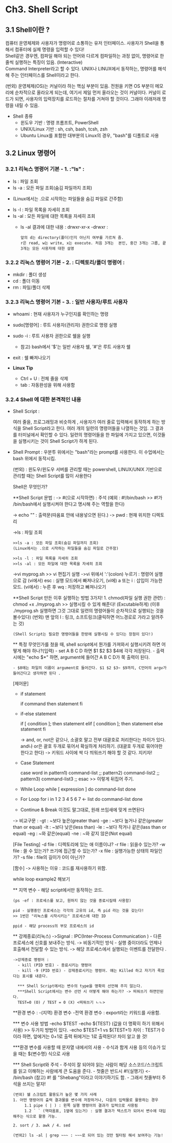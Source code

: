 
# Ch3. Shell Script 


## 3.1 Shell이란 ?  

컴퓨터 운영체제와 사용자가 명령어로 소통하는 유저 인터페이스.  사용자가 Shell을 통해서 컴퓨터에 실제 명령을 입력할 수 있다!<br>
Shell같은 경우엔, 컴파일 해야 되는 언어와 다르게 컴파일하는 과정 없이, 명령어로 한줄씩 실행하는 특징이 있음. (Interactive)<br>
Command Interpreter라고 할 수 있다. UNIX나 LINUX에서 동작하는, 명령어를 해석해 주는 인터페이스를 Shell이라고 한다. 


   (번외) 운영체제(OS)는 커널이라 하는 핵심 부분이 있음. 전원을 키면 OS 부분이 메모리에 순차적으로 올라오게 되는데, 
   여기서 제일 먼저 올라오는 것이 커널이다. 커널이 로드가 되면, 사용자의 입력장치를 로드하는 절차를 거쳐야 할 것이다. 
   그래야 이래저래 명령을 내릴 수 있음.

+ Shell 종류 
  - 윈도우 기반 : 명령 프롬프트, PowerShell
  - UNIX/Linux 기반 : sh, csh, bash, tcsh, zsh
  - Ubuntu Linux를 포함한 대부분의 Linux의 경우, "bash"를 디폴트로 사용


## 3.2 Linux 명령어

### 3.2.1 리눅스 명령어 기본 - 1. :"ls" : 
+ ls : 파일 조회
+ ls -a : 모든 파일 조회(숨김 파일까지 조회)
 - (Linux에서는 .으로 시작하는 파일들을 숨김 파일로 간주함)

+ ls -l : 파일 목록을 자세히 조회
+ ls -al : 모든 파일에 대한 목록을 자세히 조회
  - ls -al 결과에 대한 내용 : drwxr-xr-x
  -drwxr : 
      
        앞의 d는 directory(폴더)인지 아닌지 여부를 가르쳐 줌.
        r은 read, w는 write, x는 execute. 처음 3개는  본인, 중간 3개는 그룹, 끝 3개는 모든 사용자에 대한 설명

### 3.2.2 리눅스 명령어 기본 - 2. : 디렉토리/폴더 명령어 : 
+ mkdir : 폴더 생성 
+ cd : 폴더 이동
+ rm : 파일/폴더 삭제


### 3.2.3 리눅스 명령어 기본 - 3. : 일반 사용자/루트 사용자 
+ whoami : 현재 사용자가 누구인지를 확인하는 명령
+ sudo[명령어] : 루트 사용자(관리자) 권한으로 명령 실행
+ sudo -i : 루트 사용자 권한으로 쉘을 실행
  - 참고) bash에서 '$'는 일반 사용자 쉘, '#'은 루트 사용자 쉘
+ exit : 쉘 빠져나오기

+ **Linux Tip** 
  - Ctrl + U : 전체 줄을 삭제 
  - tab : 자동완성을 위해 사용함

### 3.2.4 Shell 에 대한 본격적인 내용 
+ Shell Script : 

    여러 줄을, 프로그래밍과 비슷하게 , 사용자가 여러 줄로 입력해서 동작하게 하는 방식을 Shell Script라고  한다. 
    여러 개의 일련의 명령어들을 나열하는 것임. 그 결과를 터미널에서 확인할 수 있다. 일련의 명령어들을 한 파일에 가지고 있으면, 
    이것들을 실행시키는 것이 Shell Script가 하게 된다.  
  
+ Shell Prompt : 우분투 위에서는 "bash"라는 prompt를 사용한다. 이 수업에서는 bash 위에서 동작시킴. 
  
     (번외) : 윈도우/윈도우 서버를 관리할 때는 powershell, LINUX/UNIX 기반으로 관리할 때는 Shell Script를 많이 사용한다 

    Shell은 무엇인가?


  **Shell Script 문법 : 
    -> #(으로 시작하면) : 주석
      (예외 : #!/bin/bash >> #!가 /bin/bash에서 실행시켜야 한다고 명시해 주는 역할을 한다)

    -> echo "" : 출력문(따옴표 안에 내용넣으면 된다.)
    -> pwd : 현재 위치한 디렉토리 

    ->ls : 파일 조회
    
      >>ls -a : 모든 파일 조회(숨김 파일까지 조회)
      (Linux에서는 .으로 시작하는 파일들을 숨김 파일로 간주함)

      >>ls -l : 파일 목록을 자세히 조회
      >>ls -al : 모든 파일에 대한 목록을 자세히 조회
    
    ->vi myprog.sh >> vi 편집기 실행
    ->vi 위에서 ':'(colon) 누르기 : 명령어 실행으로 감
      (vi에서) esc : 실행 모드에서 빠져나오기,
      (vi에) a 또는 i : 삽입이 가능한 모드.
      (vi에서) : 누른 후 wq : 저장하고 빠져나오기

   **Shell Script 만든 이후 실행하는 방법 3가지!
      1. chmod(파일 실행 권한 관련) : 
      chmod +x ./myprog.sh >> 실행시킬 수 있게 해준다! (Excutable하게) (이후 ./myprog.sh 실행하면 그것 그대로 일련의 명령어들이 
      순차적으로 실행되는 것을 볼수있다)
        (번외) 맨 앞의 l : 링크, 소프트링크(클릭하면 어느경로로 가라고 알려주는 것)

      (Shell Script는 필요한 명령어들을 한방에 실행시킬 수 있다는 장점이 있다!)

   ** 특정 무엇인가를 쳤을 때, shell script에서 뭔가를 가져와서 실행시키려 하면 어떻게 해야 하나?(입력)
      - set A B C D 하면 $1 $2 $3 $4에 각각 저장된다. 
      - 출력 시에는 "echo $*" 하면, argument에 들어간 A B C D가 쭉 출력이 된다. 

      - $0에는 파일의 이름이 argument로 들어간다. $1 $2 $3~ $9까지, C언어의 argv가 들어간다고 생각하면 된다 .

  [제어문]

    - if statement 

        if command
        then 
          statement
        fi

    - if-else statement

        if [ condition ]; then
             statement
        elif [ condition ]; then
             statement
        else
             statement
        fi

        -> and, or, not은 같으나, 소괄호 말고 전부 대괄호로 처리한다는 차이가 있다. and나 or은 괄호 두개로 묶어서 확실하게 처리하기.
           (대괄호 두개로 묶어야한 한다고 한다)
        -> 키워드 사이에 싹 다 띄워쓰기 해야 할 것 같다. 지키자!
        
    - Case Statement

        case word in
             pattern1) command-list
             ;;
             pattern2) command-list2
             ;;
             pattern3) command-list3
             ;;
        esac >> 이렇게 뒤집어 주기.
        
    - While Loop
        while [ expression ]
        do
              command-list
        done

    - For Loop
        for i in 1 2 3 4 5 6 7 <- list
        do 
               command-list
        done

    - Continue & Break
    이것도 말그대로, 원래 쓰임새에 맞게 쓰면된다     
    
    -> 비교구문 : 
      -gt : ~보다 높은(greater than)
      -ge : ~보다 높거나 같은(greater than or equal)
      -lt : ~보다 낮은(less than)
      -le : ~보다 작거나 같은(lass than or equal)
      -eg : ~와 같은(equal)
      -ne : ~와 같지 않은(Not equal)

    [File Testing]
    -d file : 디렉토리에 있는 애 이름이냐?
    -r file : 읽을수 있는가?
    -w file : 쓸 수 있는가? 쓰기에 접근할 수 있는가?
    -x file : 실행가능한 상태의 파일인가?
    -s file : file의 길이가 0이 아닌가?
    
    [함수]
     -> 사용하는 이유 : 코드를 재사용하기 위함. 
     
     while loop example2 해보기

    ** 지역 변수 
      - 해당 script에서만 동작하는 코드.

      (ps -ef : 프로세스를 보고, 원하지 않는 것을 종료시킬때 사용함)

      pid - 실행중인 프로세스는 각각의 고유의 id, 즉 pid 라는 것을 갖는다!
      >> 1번은 "리눅스를 시작시키는" 프로세스에 대한 ID

      ppid - 해당 process의 부모 프로세스의 id

    ** 강제종료(리눅스)
      ->Signal : IPC(Inter-Process Communication ) - 다른 프로세스에 신호를 보내주는 방식.
      -> 비동기적인 방식 - 실행 중이더라도 언제나 호출해서  전달할 수 있는 방식. 
      -> 해당 프로세스에서 실행되는 이벤트를 전달한다 .

      ->강제종료 명령어 : 
        - kill (PID 번호) - 종료시키는 명령어
        - kill -9 (PID 번호) - 강제종료시키는 명령어. 얘는 Killed 하고 자기가 죽었다는 표시를 내준다. 

        *** Shell Script에서는 변수의 type을 명확히 선언해 주지 않는다.
        ***Shell Script에서는 변수 선언 시 어떻게 해야 하는가? -> 띄워쓰기 하면안된다. 
        TEST=0 (O) / TEST = 0 (X) <띄워쓰기 ㄴㄴ>

    **환경 변수 : 
      -(지역) 환경 변수
      -전역 환경 변수 : export라는 키워드를 사용함.

    *** 변수 사용 방법
      -echo $TEST
      -echo ${TEST}  (값을 더 명확히 하기 위해서 사용) >> 두가지 방법이 있다. 
      -echo $TEST+1 vs ${TEST+1} 차이 :
        TEST가 0이라 하면, 앞에거는 0+1로 출력
        뒤에거는 1로 출력된다! 차이 알고 쓸 것!

    ***환경 변수를 사용할 때 문자열 내에서의 사용
      - 수식과 함게 사용 등의 이슈가 있을 때는 ${변수명} 식으로 사용

    *** Shell Script와 주석
      - 주석이 잘 되어야 읽는 사람이 해당 소스코드/스크립트를 읽고 이해하는 사람에게 큰 도움을 준다. 
      - 첫줄은 반드시 #!{실행기} <- /bin/bash
      (참고)  #! 를 "Shebang"이라고 이야기하기도 함. 
      - 그래서 첫줄부터 주석을 쓰지는 말자!


      (번외) 쉘 스크립트 활용도가 높은 몇 가지 사례
      1. 어떤 명령어의 출력 결과물을 변수에 저장하거나, 다음의 입력물로 활용하는 경우 
           1.1 pipe ( | ) : 왼쪽 실행 명령어의 결과가 입력으로 사용됨
           1.2 ` ` (역따옴표, 1옆에 있는거) : 실행 결과가 텍스트가 되어서 변수에 대입 해주는 식으로 활용 가능.

      2. sort / 3. awk / 4. sed
      
      (번외2) ls -al | grep ~~~ : ~~~로 되어 있는 것만 필터링 해서 보여주는 기능!


     
